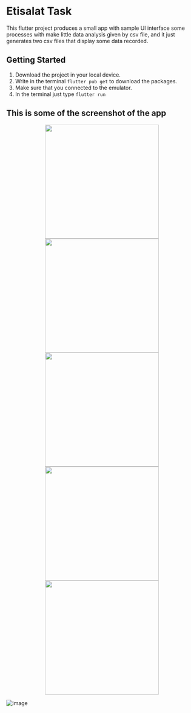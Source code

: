 # Etisalat Task

This flutter project produces a small app with sample UI interface some processes with make little data analysis 
given by csv file, and it just generates two csv files that display some data recorded.

## Getting Started

1. Download the project in your local device.
2. Write in the terminal `flutter pub get` to download the packages.
3. Make sure that you connected to the emulator.
4. In the terminal just type `flutter run` 


## This is some of the screenshot of the app

<p align="center">
  <img src="https://user-images.githubusercontent.com/60716992/210154108-da040828-ea81-409f-a1e7-67f36ecc3f60.png" width="300">
  <img src="https://user-images.githubusercontent.com/60716992/210276872-f2a3a961-9566-4fc9-b6ed-1c44391c818f.png" width="300">
  <img src="https://user-images.githubusercontent.com/60716992/210277166-f4dd8f95-d744-4790-907f-94ce3bf9a0de.png" width="300">
  <img src="https://user-images.githubusercontent.com/60716992/210277749-cca11e55-dbec-4a4f-b9c9-bee9bf745719.png" width="300">
  <img src="https://user-images.githubusercontent.com/60716992/210277787-e0e67e5c-04b7-4ae5-8872-c05a06a01bc8.png" width="300">
</p>

![image](https://user-images.githubusercontent.com/60716992/210154357-8d47f385-5002-4468-b5cb-eec7a1ce2830.png)








